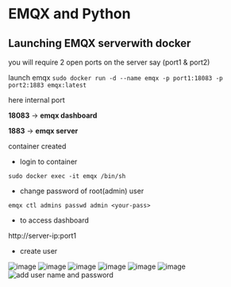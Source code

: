 # EMQX and Python

## Launching EMQX serverwith docker

you will require 2 open ports on the server say (port1 & port2)

launch emqx `sudo docker run -d --name emqx -p port1:18083 -p port2:1883 emqx:latest`

here internal port 

**18083** -> **emqx dashboard**

**1883** -> **emqx server**


container created

- login to container

`sudo docker exec -it emqx /bin/sh`

- change password of root(admin) user

`emqx ctl admins passwd admin <your-pass>`

- to access dashboard

http://server-ip:port1

- create user

![image](https://user-images.githubusercontent.com/46744784/230608750-9e5308e5-2e31-4560-b681-f47b69958cf9.png)
![image](https://user-images.githubusercontent.com/46744784/230608802-04d4b048-18e0-40d1-95fb-68df1ccb7a6e.png)
![image](https://user-images.githubusercontent.com/46744784/230608842-5de1866a-10f5-4973-bc07-f561ec1504f2.png)
![image](https://user-images.githubusercontent.com/46744784/230608891-3b61c457-8468-42ea-9e7b-f2a2d339bbdc.png)
![image](https://user-images.githubusercontent.com/46744784/230608948-bad8d182-b77a-430c-80cb-564533c4a083.png)
![image](https://user-images.githubusercontent.com/46744784/230608987-689d8dc6-2e7e-4141-bf19-0bda6ae7b095.png)
![add user name and password](https://user-images.githubusercontent.com/46744784/230609065-6fc89d32-ef35-426b-ab63-123464435fc6.png)





